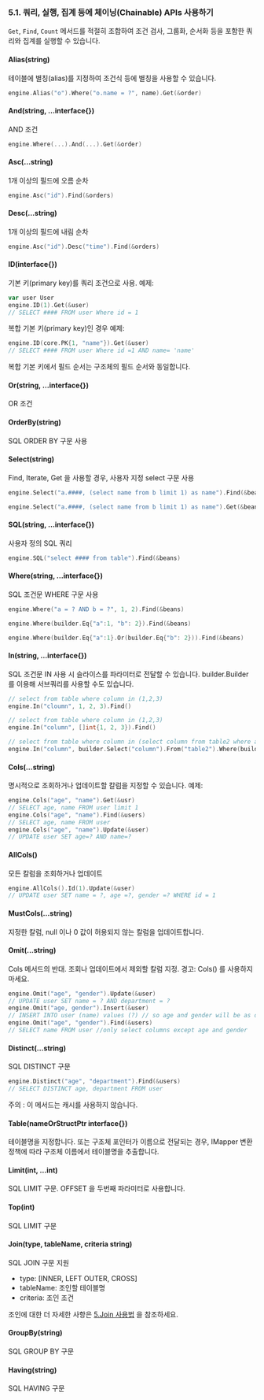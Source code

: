 ### 5.1. 쿼리, 실행, 집계 등에 체이닝(Chainable) APIs 사용하기

`Get`, `Find`, `Count` 메서드를 적절히 조합하여 조건 검사, 그룹화, 순서화 등을 포함한 쿼리와 집계를 실행할 수 있습니다.

#### Alias(string)

테이블에 별칭(alias)를 지정하여 조건식 등에 별칭을 사용할 수 있습니다.

```Go
engine.Alias("o").Where("o.name = ?", name).Get(&order)
```

#### And(string, …interface{})

AND 조건

```Go
engine.Where(...).And(...).Get(&order)
```

#### Asc(…string)

1개 이상의 필드에 오름 순차

```Go
engine.Asc("id").Find(&orders)
```

#### Desc(…string)

1개 이상의 필드에 내림 순차

```Go
engine.Asc("id").Desc("time").Find(&orders)
```

#### ID(interface{})

기본 키(primary key)를 쿼리 조건으로 사용. 예제:

```Go
var user User
engine.ID(1).Get(&user)
// SELECT #### FROM user Where id = 1
```

복합 기본 키(primary key)인 경우 예제:

```Go
engine.ID(core.PK{1, "name"}).Get(&user)
// SELECT #### FROM user Where id =1 AND name= 'name'
```

복합 기본 키에서 필드 순서는 구조체의 필드 순서와 동일합니다.

#### Or(string, …interface{})

OR 조건

#### OrderBy(string)

SQL ORDER BY 구문 사용

#### Select(string)

Find, Iterate, Get 을 사용할 경우, 사용자 지정 select 구문 사용

```Go
engine.Select("a.####, (select name from b limit 1) as name").Find(&beans)

engine.Select("a.####, (select name from b limit 1) as name").Get(&bean)
```

#### SQL(string, …interface{})

사용자 정의 SQL 쿼리

```Go
engine.SQL("select #### from table").Find(&beans)
```

#### Where(string, …interface{})

SQL 조건문 WHERE 구문 사용

```Go
engine.Where("a = ? AND b = ?", 1, 2).Find(&beans)

engine.Where(builder.Eq{"a":1, "b": 2}).Find(&beans)

engine.Where(builder.Eq{"a":1}.Or(builder.Eq{"b": 2})).Find(&beans)
```

#### In(string, …interface{})

SQL 조건문 IN 사용 시 슬라이스를 파라미터로 전달할 수 있습니다. builder.Builder 를 이용해 서브쿼리를 사용할 수도 있습니다.

```Go
// select from table where column in (1,2,3)
engine.In("cloumn", 1, 2, 3).Find()

// select from table where column in (1,2,3)
engine.In("column", []int{1, 2, 3}).Find()

// select from table where column in (select column from table2 where a = 1)
engine.In("column", builder.Select("column").From("table2").Where(builder.Eq{"a":1})).Find()
```

#### Cols(…string)

명시적으로 조회하거나 업데이트할 칼럼을 지정할 수 있습니다. 예제:

```Go
engine.Cols("age", "name").Get(&usr)
// SELECT age, name FROM user limit 1
engine.Cols("age", "name").Find(&users)
// SELECT age, name FROM user
engine.Cols("age", "name").Update(&user)
// UPDATE user SET age=? AND name=?
```

#### AllCols()

모든 칼럼을 조회하거나 업데이트

```Go
engine.AllCols().Id(1).Update(&user)
// UPDATE user SET name = ?, age =?, gender =? WHERE id = 1
```

#### MustCols(…string)

지정한 칼럼, null 이나 0 값이 허용되지 않는 칼럼을 업데이트합니다.

#### Omit(...string)

Cols 메서드의 반대. 조회나 업데이트에서 제외할 칼럼 지정. 경고: Cols() 를 사용하지 마세요.

```Go
engine.Omit("age", "gender").Update(&user)
// UPDATE user SET name = ? AND department = ?
engine.Omit("age, gender").Insert(&user)
// INSERT INTO user (name) values (?) // so age and gender will be as default value.
engine.Omit("age", "gender").Find(&users)
// SELECT name FROM user //only select columns except age and gender
```

#### Distinct(…string)

SQL DISTINCT 구문

```Go
engine.Distinct("age", "department").Find(&users)
// SELECT DISTINCT age, department FROM user
```

주의 : 이 메서드는 캐시를 사용하지 않습니다.

#### Table(nameOrStructPtr interface{})

테이블명을 지정합니다. 또는 구조체 포인터가 이름으로 전달되는 경우, IMapper 변환 정책에 따라 구조체 이름에서 테이블명을 추출합니다.

#### Limit(int, …int)

SQL LIMIT 구문. OFFSET 을 두번째 파라미터로 사용합니다.

#### Top(int)

SQL LIMIT 구문

#### Join(type, tableName, criteria string)

SQL JOIN 구문 지원
- type: [INNER, LEFT OUTER, CROSS]
- tableName: 조인할 테이블명
- criteria: 조인 조건

조인에 대한 더 자세한 사항은 [5.Join 사용법](5.join.md) 을 참조하세요.

#### GroupBy(string)

SQL GROUP BY 구문

#### Having(string)

SQL HAVING 구문
